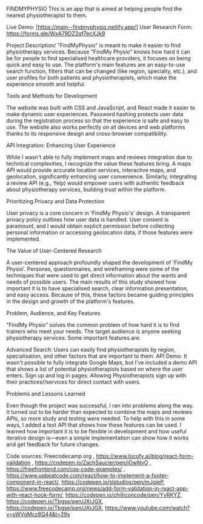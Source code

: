 FINDMYPHYSIO
This is an app that is aimed at helping people find the nearest physiotherapist to them.

Live Demo: [https://main--findmyphysio.netlify.app/]
User Research Form: https://forms.gle/WxA79DZ2qf7ecXJk9


Project Description/
"FindMyPhysio" is meant to make it easier to find physiotherapy services. Because "FindMy Physio" knows how hard it can be for people to find specialised healthcare providers, it focuses on being quick and easy to use. The platform's main features are an easy-to-use search function, filters that can be changed (like region, specialty, etc.), and user profiles for both patients and physiotherapists, which make the experience smooth and helpful.

Tools and Methods for Development

The website was built with CSS and JavaScript, and React made it easier to make dynamic user experiences. Password hashing protects user data during the registration process so that the experience is safe and easy to use. The website also works perfectly on all devices and web platforms thanks to its responsive design and cross-browser compatibility.

API Integration: Enhancing User Experience

While I wasn't able to fully implement maps and reviews integration due to technical complexities, I recognize the value these features bring. A maps API would provide accurate location services, interactive maps, and geolocation, significantly enhancing user convenience. Similarly, integrating a review API (e.g., Yelp) would empower users with authentic feedback about physiotherapy services, building trust within the platform.

Prioritizing Privacy and Data Protection

User privacy is a core concern in 'FindMy Physio's' design. A transparent privacy policy outlines how user data is handled. User consent is paramount, and I would obtain explicit permission before collecting personal information or accessing geolocation data, if those features were implemented.

The Value of User-Centered Research

A user-centered approach profoundly shaped the development of 'FindMy Physio'. Personas, questionnaires, and wireframing were some of the techniques that were used to get direct information about the wants and needs of possible users. The main results of this study showed how important it is to have specialised search, clear information presentation, and easy access. Because of this, these factors became guiding principles in the design and growth of the platform's features.

Problem, Audience, and Key Features

"FindMy Physio" solves the common problem of how hard it is to find trainers who meet your needs. The target audience is anyone seeking physiotherapy services. Some important features are:

Advanced Search: Users can easily find physiotherapists by region, specialisation, and other factors that are important to them.
API Demo: It wasn't possible to fully integrate Google Maps, but I've included a demo API that shows a list of potential physiotherapists based on where the user enters.
Sign up and log in pages: Allowing Physiotherapists sign up with their practices//services for direct contact with users.

Problems and Lessons Learned

Even though the project was successful, I ran into problems along the way. It turned out to be harder than expected to combine the maps and reviews APIs, so more study and testing were needed. To help with this in some ways, I added a test API that shows how these features can be used. I learned how important it is to be flexible in development and how useful iterative design is—even a simple implementation can show how it works and get feedback for future changes.

Code sources: Freecodecamp.org , https://www.locofy.ai/blog/react-form-validation , https://codepen.io/ZachSaucier/pen/jOwNvO , https://freefrontend.com/css-code-examples/ , https://www.upbeatcode.com/react/how-to-implement-a-footer-component-in-react/,
https://codepen.io/slstudios/pen/mJqjeP,
https://www.freecodecamp.org/news/add-form-validation-in-react-app-with-react-hook-form/, https://codepen.io/chilliconcode/pen/YyRKYZ, https://codepen.io/Tbgse/pen/JXrJGX, https://codepen.io/Tbgse/pen/JXrJGX, https://www.youtube.com/watch?v=sWVgMcz8Q44&t=29s
